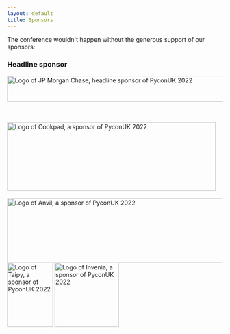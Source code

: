 ```yaml
---
layout: default
title: Sponsors
---
```


<p>The conference wouldn't happen without the generous support of our sponsors:</p>

<!-- Headline sponsor -->
<div class="box box_yellow">
  <h3>Headline sponsor</h3>
  <p><a href="https://www.jpmorganchase.com/"><img height="60" width="738" src="/images/sponsors/jpmorganchase.jpeg" alt="Logo of JP Morgan Chase, headline sponsor of PyconUK 2022" title="JP Morgan Chase"></a></p>
</div>
<br /><br /><!-- Gold sponsors -->
<a href="https://www.cookpadteam.com"><img height="160" width="487" src="/images/sponsors/cookpad.png" alt="Logo of Cookpad, a sponsor of PyconUK 2022" title="Cookpad"></a>
<br /><br /><!-- Silver sponsors -->
<a href="https://anvil.works/"><img height="150" width="534" src="/images/sponsors/anvil.png" alt="Logo of Anvil, a sponsor of PyconUK 2022" title="Anvil"></a>
<a href="https://www.taipy.io/"><img height="150" width="107" src="/images/sponsors/taipy.png" alt="Logo of Taipy, a sponsor of PyconUK 2022" title="Taipy"></a>
<a href="http://invenia.ca/"><img height="150" width="150" src="/images/sponsors/invenia.png" alt="Logo of Invenia, a sponsor of PyconUK 2022" title="Invenia"></a>
